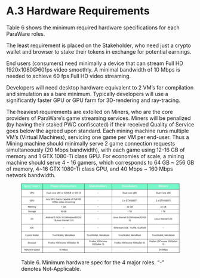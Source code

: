 # A.3 Hardware Requirements

Table 6 shows the minimum required hardware specifications for each ParaWare roles.

The least requirement is placed on the Stakeholder, who need just a crypto wallet and browser to stake their tokens in exchange for potential earnings.

End users (consumers) need minimally a device that can stream Full HD 1920x1080@60fps video smoothly. A minimal bandwidth of 10 Mbps is needed to achieve 60 fps Full HD video streaming.

Developers will need desktop hardware equivalent to 2 VM’s for compilation and simulation as a bare minimum. Typically developers will use a significantly faster GPU or GPU farm for 3D-rendering and ray-tracing.

The heaviest requirements are extolled on Miners, who are the core providers of ParaWare’s game streaming services. Miners will be penalized (by having their staked PWC confiscated) if their received Quality of Service goes below the agreed upon standard. Each mining machine runs multiple VM’s (Virtual Machines), servicing one game per VM per end-user. Thus a Mining machine should minimally serve 2 game connection requests simultaneously (20 Mbps bandwidth), with each game using 12-16 GB of memory and 1 GTX 1080-Ti class GPU. For economies of scale, a mining machine should serve 4 - 16 gamers, which corresponds to 64 GB \~ 256 GB of memory, 4\~16 GTX 1080-Ti class GPU, and 40 Mbps \~ 160 Mbps network bandwidth.

<figure><img src="../.gitbook/assets/table 6.jpeg" alt=""><figcaption><p>Table 6. Minimum hardware spec for the 4 major roles. “-” denotes Not-Applicable.</p></figcaption></figure>



### &#x20;<a href="#_6btj9r3fr8vl" id="_6btj9r3fr8vl"></a>

### &#x20;<a href="#_sstky7a960hh" id="_sstky7a960hh"></a>
